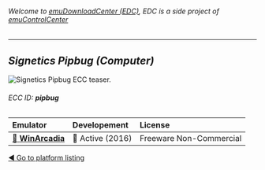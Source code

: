 ###### Welcome to [emuDownloadCenter (EDC)](https://github.com/PhoenixInteractiveNL/emuDownloadCenter/wiki/), EDC is a side project of [emuControlCenter](https://github.com/PhoenixInteractiveNL/emuControlCenter/wiki/)
***
## _Signetics Pipbug (Computer)_
![](https://raw.githubusercontent.com/wiki/PhoenixInteractiveNL/emuDownloadCenter/images_platform/ecc_pipbug_teaser.png "Signetics Pipbug ECC teaser.")
###### ECC ID: **pipbug**

| Emulator   | Developement        | License     |
|:-----------|:--------------------|:------------|
| [:file_folder: **WinArcadia**](https://github.com/PhoenixInteractiveNL/emuDownloadCenter/wiki/Emulator-winarcadia#menu) | :large_blue_circle: Active (2016) | Freeware Non-Commercial |

[:arrow_backward: Go to platform listing](https://github.com/PhoenixInteractiveNL/emuDownloadCenter/wiki/EDC-Platform-List)
